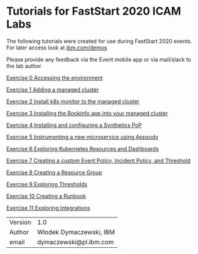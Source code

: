# Tutorials for FastStart 2020 ICAM Labs

The following tutorials were created for use during FastStart 2020 events. For later access look at [ibm.com/demos](httsp://www.ibm.com/demos)

Please provide any feedback via the Event mobile app or via mail/slack to the lab author

[Exercise 0 Accessing the environment](./LabGuides/Exercise0/README.md)

[Exercise 1 Adding a managed cluster](./LabGuides/Exercise1/README.md)

[Exercise 2 Install k8s monitor to the managed cluster](./LabGuides/Exercise2/README.md)

[Exercise 3 Installing the Bookinfo app into your managed cluster](./LabGuides/Exercise3/README.md)

[Exercise 4 Installing and configuring a Synthetics PoP](./LabGuides/Exercise4/README.md)

[Exercise 5 Instrumenting a new microservice using Appsody](./LabGuides/Exercise5/README.md)

[Exercise 6 Exploring Kubernetes Resources and Dashboards](./LabGuides/Exercise6/README.md)

[Exercise 7 Creating a custom Event Policy, Incident Policy, and Threshold](./LabGuides/Exercise7/README.md)

[Exercise 8 Creating a Resource Group](./LabGuides/Exercise8/README.md)

[Exercise 9 Exploring Thresholds](./LabGuides/Exercise9/README.md)

[Exercise 10 Creating a Runbook](./LabGuides/Exercise10/README.md)

[Exercise 11 Exploring Integrations](./LabGuides/Exercise11/README.md)


<table>
  <tr>
    <td>Version</td>
    <td>1.0</td>
  </tr>
  <tr>
    <td>Author</td>
    <td>Wlodek Dymaczewski, IBM</td>
  </tr>
  <tr>
    <td>email</td>
    <td>dymaczewski@pl.ibm.com</td>
  </tr>
</table>